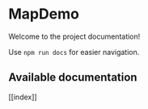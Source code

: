 # MapDemo

Welcome to the project documentation!

Use `npm run docs` for easier navigation.

## Available documentation

[[index]]
